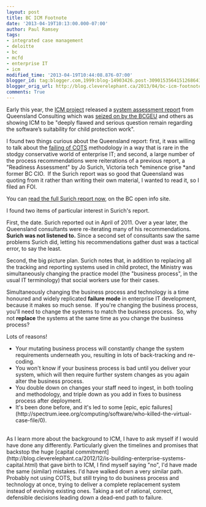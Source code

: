 ```yaml
---
layout: post
title: BC ICM Footnote
date: '2013-04-19T10:13:00.000-07:00'
author: Paul Ramsey
tags:
- integrated case management
- deloitte
- bc
- mcfd
- enterprise IT
- icm
modified_time: '2013-04-19T10:44:08.876-07:00'
blogger_id: tag:blogger.com,1999:blog-14903426.post-3090153564151268641
blogger_orig_url: http://blog.cleverelephant.ca/2013/04/bc-icm-footnote.html
comments: True
---
```


Early this year, the [ICM project](http://www.integratedcasemanagement.gov.bc.ca/) released a [system assessment report](http://www.integratedcasemanagement.gov.bc.ca/documents/icm-mcfd-iar.pdf)&nbsp;from Queensland Consulting which was [seized on by the BCGEU](http://www.bcgeu.ca/ICM_interim_report_120124) and others as showing ICM to be "deeply flawed and serious question remain regarding the software’s suitability for child protection work".

I found two things curious about the Queensland report: first, it was willing to talk about the [failing of COTS](http://blog.cleverelephant.ca/2013/01/cots-uber-alles.html) methodology in a way that is rare in the stodgy conservative world of enterprise IT; and second, a large number of the process recommendations were reiterations of a previous report, a "Readiness Assessment" by Jo Surich, Victoria tech *eminence grise *and former BC CIO. &nbsp;If the Surich report was so good that Queensland was quoting from it rather than writing their own material, I wanted to read it, so I filed an FOI.

You can [read the full Surich report now](http://docs.openinfo.gov.bc.ca/D19070713A_Response_Package_CFD-2013-00140.PDF), on the BC open info site.

I found two items&nbsp;of particular interest&nbsp;in Surich's report.

First, the date. Surich reported out in April of 2011. Over a year later, the Queensland consultants were re-iterating many of his recommendations. **Surich was not listened to.**&nbsp;Since a second set of consultants saw the same problems Surich did, letting his recommendations gather dust was a tactical error, to say the least.

Second, the big picture plan. Surich notes that, in addition to replacing all the tracking and reporting systems used in child protect, the Ministry was simultaneously changing the practice model (the "business process", in the usual IT terminology) that social workers use for their cases.

Simultaneously changing the business process and technology is a time honoured and widely replicated **failure mode** in enterprise IT development, because it makes so much sense. &nbsp;If you're changing the business process, you'll need to change the systems to match the business process. &nbsp;So, why not **replace**&nbsp;the systems at the same time as you change the business process?

Lots of reasons!

<ul><li>Your mutating business process will constantly change the system requirements underneath you, resulting in lots of back-tracking and re-coding.&nbsp;</li><li>You won't know if your business process is bad until you deliver your system, which will then require further system changes as you again alter the business process.</li><li>You double down on changes your staff need to ingest, in both tooling and methodology, and triple down as you add in fixes to business process after deployment.</li><li>It's been done before, and it's led to some [epic, epic failures](http://spectrum.ieee.org/computing/software/who-killed-the-virtual-case-file/0).</li></ul><div><br />As I learn more about the background to ICM, I have to ask myself if I would have done any differently. Particularly given the timelines and promises that backstop the huge [capital commitment](http://blog.cleverelephant.ca/2012/12/is-building-enterprise-systems-capital.html) that gave birth to ICM, I find myself saying "no", I'd have made the same (similar) mistakes. I'd have walked down a very similar path. Probably not using COTS, but still trying to do business process and technology at once, trying to deliver a complete replacement system instead of evolving existing ones. Taking a set of rational, correct, defensible decisions leading down a dead-end path to failure.</div><div><br /></div>